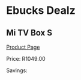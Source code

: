 
# Ebucks Dealz
## Mi TV Box S
[Product Page](https://www.ebucks.com/web/shop/productSelected.do?prodId=505795896&catId=844502363)

Price: R1049.00

Savings: 


	